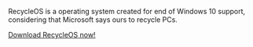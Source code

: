 RecycleOS is a operating system created for end of Windows 10 support, considering that Microsoft says ours to recycle PCs.

[Download RecycleOS now!](https://www.debian.org/)
